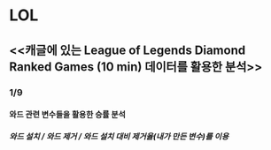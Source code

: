 # LOL
## <<캐글에 있는 League of Legends Diamond Ranked Games (10 min) 데이터를 활용한 분석>>

### 1/9
#### 와드 관련 변수들을 활용한 승률 분석
##### 와드 설치 / 와드 제거 / 와드 설치 대비 제거율(내가 만든 변수)를 이용
